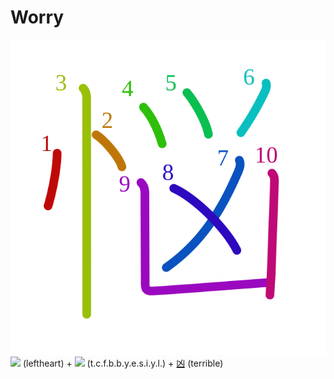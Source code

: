 # Worry
![悩](../Kanji/kanji-colorize/60a9.svg)
![](http://www.kanjidamage.com/assets/radsmall/heartleft-042206e623366c5af4ceb06fc7c22311edc86e29e45f230326971c638d995d15.jpg) (leftheart) + ![](http://www.kanjidamage.com/assets/radsmall/hay-08c060244b5e9574213a659a68d2bd7e249598e63cb645f92e7a5e36fc3422e2.jpg) (t.c.f.b.b.y.e.s.i.y.l.) + [凶](../Kanji/kanji-dict/凶.md) (terrible) 